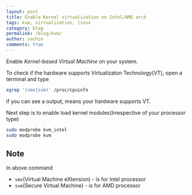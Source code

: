 ```yaml
---
layout: post
title: Enable Kernel virtualization on Intel/AMD arch
tags: kvm, virtualization, linux
category: blog
permalink: /blog/kvm/
author: sachin
comments: true
---
```


Enable *Kernel-based Virtual Machine* on your system.


To check if the hardware supports Virtualizaton Technology(VT), open a
terminal and type

``` sh
egrep '(vmx|svm)' /proc/cpuinfo
```

if you can see a output, means your hardware supports VT.

Next step is to enable load kernel modules(Irrespective of your
processor type)

``` sh
sudo modprobe kvm_intel
sudo modprobe kvm
```

## Note
In above command

- `vmx`(Virtual Machine eXtension) - is for Intel processor
- `svm`(Secure Virtual Machine) - is for AMD processor
